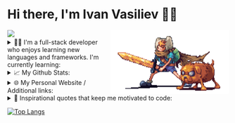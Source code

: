 <h1>Hi there, I'm Ivan Vasiliev 👋🏻</h1>
<img src="./assets/finnAndJakePixelArt.gif" width="270px" height="145.4px" align="right" />



<img src="https://www.codewars.com/users/IvanVasil-ev/badges/large?theme=dark" />

<details>
  <summary>
    👨‍💻 I'm a full-stack developer who enjoys learning new languages and frameworks. I'm currently learning: 
  </summary>
  <br/>
  <div>
    <img src="https://img.shields.io/badge/HTML5-F16529?style=for-the-badge&logo=html5&logoColor=white" />
    <img src="https://img.shields.io/badge/CSS3-1572B6?style=for-the-badge&logo=css3&logoColor=white" />
    <img src="https://img.shields.io/badge/Git-F05032?style=for-the-badge&logo=git&logoColor=white" /> 
    <img src="https://img.shields.io/badge/JavaScript-F7DF1E?style=for-the-badge&logo=javascript&logoColor=white" />
    <img src="https://img.shields.io/badge/TypeScript-007ACC?style=for-the-badge&logo=typescript&logoColor=white" />
    <img src="https://img.shields.io/badge/ruby-A91401?style=for-the-badge&logo=ruby&logoColor=white" />
    <img src="https://img.shields.io/badge/Ruby_on_Rails-CC0000?style=for-the-badge&logo=ruby-on-rails&logoColor=white" />
    <img src="https://img.shields.io/badge/Node.js-43853D?style=for-the-badge&logo=node.js&logoColor=white" />
    <img src="https://img.shields.io/badge/Express.js-404D59?style=for-the-badge&logo=express&logoColor=white" />
    <img src="https://img.shields.io/badge/React_Native-20232A?style=for-the-badge&logo=react&logoColor=61DAFB" />
    <img src="https://img.shields.io/badge/React-20232A?style=for-the-badge&logo=react&logoColor=61DAFB" />
    <img src="https://img.shields.io/badge/Redux-593D88?style=for-the-badge&logo=redux&logoColor=white">
    <img src="https://img.shields.io/badge/Next.js-000000?style=for-the-badge&logo=nextdotjs&logoColor=white" />
    <img src="https://img.shields.io/badge/storybook-FF4785?style=for-the-badge&logo=storybook&logoColor=white">
    <img src="https://img.shields.io/badge/Bootstrap-563D7C?style=for-the-badge&logo=bootstrap&logoColor=white" />
    <img src="https://img.shields.io/badge/Material%20UI-007FFF?style=for-the-badge&logo=mui&logoColor=white" />
    <img src="https://img.shields.io/badge/TailwindCss-157BD5?style=for-the-badge&logo=tailwindcss&logoColor=white" />
    <img src="https://img.shields.io/badge/jQuery-0769AD?style=for-the-badge&logo=jquery&logoColor=white" />
    <img src="https://img.shields.io/badge/Sql-018bff?style=for-the-badge&logo=microsoft-access&logoColor=white" />
    <img src="https://img.shields.io/badge/PostgreSQL-157AB5?style=for-the-badge&logo=postgresql&logoColor=white" />
    <img src="https://img.shields.io/badge/MySQL-478CBF?style=for-the-badge&logo=mysql&logoColor=white" />
    <img src="https://img.shields.io/badge/Heroku-430098?style=for-the-badge&logo=heroku&logoColor=white" />
    <img src="https://img.shields.io/badge/Vercel-000000?style=for-the-badge&logo=vercel&logoColor=white" />
    <img src="https://img.shields.io/badge/Firebase-ffca28?style=for-the-badge&logo=firebase&logoColor=black" />
    <img src="https://img.shields.io/badge/Markdown-000000?style=for-the-badge&logo=markdown&logoColor=white" />
  </div>
</details>

<details>
  <summary>📈 My Github Stats: </summary>
  <br/>
  <div>
     <div>
        <div>
          <img src="https://komarev.com/ghpvc/?username=IvanVasil-ev&color=brightgreen&label=Github Profile Views"/>
           &nbsp;
          <a href="https://github.com/IvanVasil-ev">
            <img src="https://img.shields.io/github/followers/IvanVasil-ev.svg?style=social&label=Follow"/>
          </a>
        </div>
     </div>
  </div>
</details>

<details>
  <summary>🌐 My Personal Website / Additional links: </summary>
  <br/>
  <div align="center">
    <!-- target="_blank" does not work for GitHub's README.md -->
    <!-- <a href="#"><img src="https://img.shields.io/badge/Personal Site-100000?style=for-the-badge&logo=github&logoColor=white" /></a> -->
    <span>Coming soon!</span>
  </div>
  &nbsp;
  &nbsp;
  <div align="right">
    <img src="./assets/cat.gif" width="60" height="60" />
    <img src="./assets/mona-blue.gif" width="30" height="30" />
    &nbsp;
    &nbsp;
    <img src="./assets/mona-dark.gif" width="30" height="30" />
  </div>
</details>

<details>
  <summary>
    💬 Inspirational quotes that keep me motivated to code: 
  </summary>
  <br/>
  <div>
    <div id="quote2021">
      <i>
        "The key to success in life is having that lifelong passion for learning that extends beyond good grades, test scores, and graduation dates." - M, 2021 🎓
      </i>
    </div>
    <br/>
    <div id="quote2022" >
      <i>
        "To become a great software developer, you must continuously read, learn, and code." - M, 2022 📚
      </i>
    </div>
    <br/>
    <div id="quote2022" >
      <i>
        "eat( ); sleep( ); code( ); repeat( );" - M, 2023 🤔
      </i>
    </div>
  </div>
</details>

[![Top Langs](https://github-readme-stats.vercel.app/api/top-langs/?username=IvanVasil-ev&hide=html&layout=compact&theme=dark)](https://github.com/IvanVasil-ev)
                                                          
<!-- **IvanVasil-ev/IvanVasil-ev** is a ✨ _special_ ✨ repository because its `README.md` (this file) appears on your GitHub profile. -->
